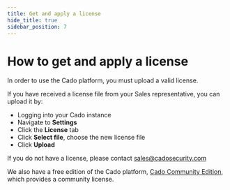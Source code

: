 ```yaml
---
title: Get and apply a license
hide_title: true
sidebar_position: 7
---
```


# How to get and apply a license
In order to use the Cado platform, you must upload a valid license.  

If you have received a license file from your Sales representative, you can upload it by:
- Logging into your Cado instance
- Navigate to **Settings**
- Click the **License** tab
- Click **Select file**, choose the new license file 
- Click **Upload**

If you do not have a license, please contact sales@cadosecurity.com 

We also have a free edition of the Cado platform, [Cado Community Edition](/cado-response/community-intro), which provides a community license.
